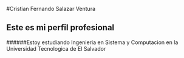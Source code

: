 #Cristian Fernando Salazar Ventura 
## Este es mi perfil profesional 
######Estoy estudiando Ingenieria en Sistema y Computacion en la Universidad Tecnologica de El Salvador 
